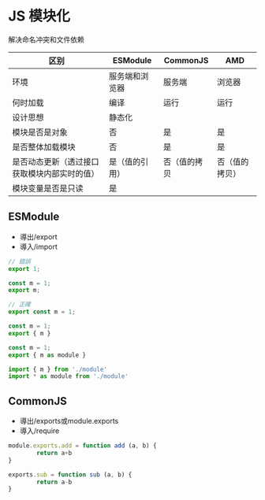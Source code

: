 # JS 模块化
解决命名冲突和文件依赖


区别|ESModule|CommonJS|AMD
---|---|--|---
环境|服务端和浏览器|服务端|浏览器
何时加载|编译|运行|运行
设计思想|静态化
模块是否是对象|否|是|是
是否整体加载模块|否|是|是
是否动态更新（透过接口获取模块内部实时的值）|是（值的引用）|否（值的拷贝|否（值的拷贝）
模块变量是否是只读|是

## ESModule
- 導出/export
- 導入/import

```js
// 錯誤
export 1;

const m = 1;
export m;

// 正確
export const m = 1;

const m = 1;
export { m }

const m = 1;
export { m as module }

import { m } from './module'
import * as module from './module'

```

## CommonJS
- 導出/exports或module.exports
- 導入/require

```js
module.exports.add = function add (a, b) {
        return a+b
}

exports.sub = function sub (a, b) {
        return a-b
}
```